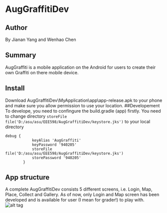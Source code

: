 # AugGraffitiDev
## Author
By Jianan Yang and Wenhao Chen
## Summary
AugGraffiti is a mobile application on the Android for users to create their own Graffiti on there mobile device. 

## Install
Download AugGraffitiDev\MyApplication\app\app-release.apk to your phone and make sure you allow permission to use your location.
##Developement
To develope, you need to confingure the build.gradle (app) firstly. You need to change directory ```storeFile file('D:/asu/asu/EEE598/AugGraffitiDev/keystore.jks')``` to your local directory
```
debug {
            keyAlias 'AugGraffiti'
            keyPassword '940205'
            storeFile file('D:/asu/asu/EEE598/AugGraffitiDev/keystore.jks')
            storePassword '940205'
        }
```
## App structure
A complete AugGraffitiDev consists 5 different screens, i.e. Login, Map, Place, Collect and Gallery. As of now, only Login and Map screen has been developed and is available for user (I mean for grader!) to play with.
![alt tag](https://cloud.githubusercontent.com/assets/21367763/18692637/a4407b74-7f50-11e6-8bff-b2d7952bba81.JPG)

